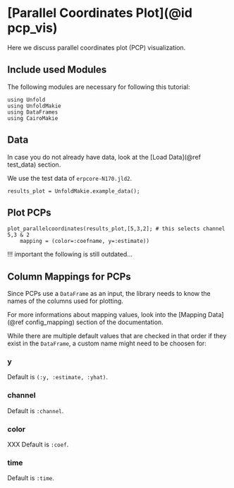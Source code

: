 # [Parallel Coordinates Plot](@id pcp_vis)
Here we discuss parallel coordinates plot (PCP) visualization. 

## Include used Modules
The following modules are necessary for following this tutorial:
```@example main
using Unfold
using UnfoldMakie
using DataFrames
using CairoMakie
```

## Data
In case you do not already have data, look at the [Load Data](@ref test_data) section. 

We use the test data of `erpcore-N170.jld2`.

```@example main
results_plot = UnfoldMakie.example_data();
```

## Plot PCPs

```@example main
plot_parallelcoordinates(results_plot,[5,3,2]; # this selects channel 5,3 & 2 
    mapping = (color=:coefname, y=:estimate))
```



!!! important
    the following is still outdated...
    
## Column Mappings for PCPs

Since PCPs use a `DataFrame` as an input, the library needs to know the names of the columns used for plotting.

For more informations about mapping values, look into the [Mapping Data](@ref config_mapping) section of the documentation.

While there are multiple default values that are checked in that order if they exist in the `DataFrame`, a custom name might need to be choosen for:

### y
Default is `(:y, :estimate, :yhat)`.

### channel
Default is `:channel`.

### color
XXX Default is `:coef`.

### time
Default is `:time`.

